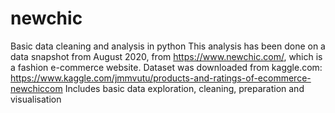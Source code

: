 # newchic
Basic data cleaning and analysis in python
This analysis has been done on a data snapshot from August 2020, from https://www.newchic.com/, which is a fashion e-commerce website.
Dataset was downloaded from kaggle.com: https://www.kaggle.com/jmmvutu/products-and-ratings-of-ecommerce-newchiccom
Includes basic data exploration, cleaning, preparation and visualisation

